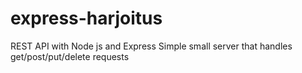 # express-harjoitus
REST API with Node js and Express
Simple small server that handles get/post/put/delete requests
